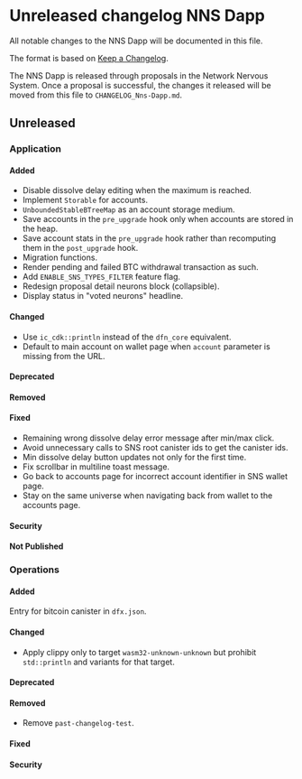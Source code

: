 # Unreleased changelog NNS Dapp

All notable changes to the NNS Dapp will be documented in this file.

The format is based on [Keep a Changelog](https://keepachangelog.com/en/1.0.0/).

The NNS Dapp is released through proposals in the Network Nervous System. Once a
proposal is successful, the changes it released will be moved from this file to
`CHANGELOG_Nns-Dapp.md`.

## Unreleased

### Application

#### Added

- Disable dissolve delay editing when the maximum is reached.
- Implement `Storable` for accounts.
- `UnboundedStableBTreeMap` as an account storage medium.
- Save accounts in the `pre_upgrade` hook only when accounts are stored in the heap.
- Save account stats in the `pre_upgrade` hook rather than recomputing them in the `post_upgrade` hook.
- Migration functions.
- Render pending and failed BTC withdrawal transaction as such.
- Add `ENABLE_SNS_TYPES_FILTER` feature flag.
- Redesign proposal detail neurons block (collapsible).
- Display status in "voted neurons" headline.

#### Changed

- Use `ic_cdk::println` instead of the `dfn_core` equivalent.
- Default to main account on wallet page when `account` parameter is missing from the URL.

#### Deprecated

#### Removed

#### Fixed

- Remaining wrong dissolve delay error message after min/max click.
- Avoid unnecessary calls to SNS root canister ids to get the canister ids.
- Min dissolve delay button updates not only for the first time.
- Fix scrollbar in multiline toast message. 
- Go back to accounts page for incorrect account identifier in SNS wallet page.
- Stay on the same universe when navigating back from wallet to the accounts page.

#### Security

#### Not Published

### Operations

#### Added

Entry for bitcoin canister in `dfx.json`.

#### Changed

- Apply clippy only to target `wasm32-unknown-unknown` but prohibit `std::println` and variants for that target.

#### Deprecated

#### Removed

* Remove `past-changelog-test`.

#### Fixed

#### Security

